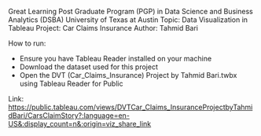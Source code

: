 Great Learning
Post Graduate Program (PGP) in Data Science and Business Analytics (DSBA)
University of Texas at Austin
Topic: Data Visualization in Tableau
Project: Car Claims Insurance
Author: Tahmid Bari

How to run:
- Ensure you have Tableau Reader installed on your machine
- Download the dataset used for this project
- Open the DVT (Car_Claims_Insurance) Project by Tahmid Bari.twbx using Tableau Reader for Public

Link: https://public.tableau.com/views/DVTCar_Claims_InsuranceProjectbyTahmidBari/CarsClaimStory?:language=en-US&:display_count=n&:origin=viz_share_link

